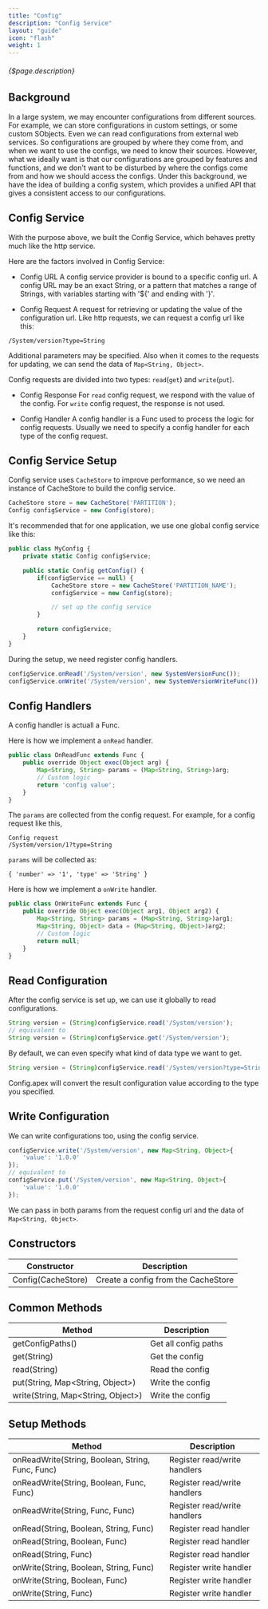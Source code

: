 ```yaml
---
title: "Config"
description: "Config Service"
layout: "guide"
icon: "flash"
weight: 1
---
```


###### {$page.description}

<article id="1">

## Background

In a large system, we may encounter configurations from different sources. For example, we can
store configurations in custom settings, or some custom SObjects. Even we can read configurations from
external web services. So configurations are grouped by where they come from, and when we want to use the configs,
we need to know their sources. However, what we ideally want is that our configurations are grouped by features and functions,
and we don't want to be disturbed by where the configs come from and how we should access the configs. Under this background,
we have the idea of building a config system, which provides a unified API that gives a consistent access to our configurations.

</article>

<article id="2">

## Config Service

With the purpose above, we built the Config Service, which behaves pretty much like the http service.

Here are the factors involved in Config Service:

- Config URL
A config service provider is bound to a specific config url. A config URL may be an exact String, or a pattern that
matches a range of Strings, with variables starting with '${' and ending with '}'.

- Config Request
A request for retrieving or updating the value of the configuration url. Like http requests, we can request a config url
like this:

```
/System/version?type=String
```

Additional parameters may be specified. Also when it comes to the requests for updating, we can send the data of `Map<String, Object>`.

Config requests are divided into two types: `read`(`get`) and `write`(`put`).

- Config Response
For `read` config request, we respond with the value of the config. For `write` config request, the response is not used.

- Config Handler
A config handler is a Func used to process the logic for config requests. Usually we need to specify a config handler for each type of the config request.

</article>

<article id="3">

## Config Service Setup

Config service uses `CacheStore` to improve performance, so we need an instance of CacheStore to build the config service.

```javascript
CacheStore store = new CacheStore('PARTITION');
Config configService = new Config(store);
```

It's recommended that for one application, we use one global config service like this:

```javascript
public class MyConfig {
    private static Config configService;

    public static Config getConfig() {
        if(configService == null) {
            CacheStore store = new CacheStore('PARTITION_NAME');
            configService = new Config(store);

            // set up the config service
        }

        return configService;
    }
}
```

During the setup, we need register config handlers.

```javascript
configService.onRead('/System/version', new SystemVersionFunc());
configService.onWrite('/System/version', new SystemVersionWriteFunc());
```

</article>

<article id="4">

## Config Handlers

A config handler is actuall a Func.

Here is how we implement a `onRead` handler.

```javascript
public class OnReadFunc extends Func {
    public override Object exec(Object arg) {
        Map<String, String> params = (Map<String, String>)arg;
        // Custom logic
        return 'config value';
    }
}
```

The `params` are collected from the config request. For example, for a config request like this,

```
Config request
/System/version/1?type=String
```

`params` will be collected as:

```
{ 'number' => '1', 'type' => 'String' }
```

Here is how we implement a `onWrite` handler.

```javascript
public class OnWriteFunc extends Func {
    public override Object exec(Object arg1, Object arg2) {
        Map<String, String> params = (Map<String, String>)arg1;
        Map<String, Object> data = (Map<String, Object>)arg2;
        // Custom logic
        return null;
    }
}
```

</article>

<article id="5">

## Read Configuration

After the config service is set up, we can use it globally to read configurations.

```javascript
String version = (String)configService.read('/System/version');
// equivalent to
String version = (String)configService.get('/System/version');
```

By default, we can even specify what kind of data type we want to get.

```javascript
String version = (String)configService.read('/System/version?type=String');
```

Config.apex will convert the result configuration value according to the type you specified.

</article>

<article id="6">

## Write Configuration

We can write configurations too, using the config service.

```javascript
configService.write('/System/version', new Map<String, Object>{
    'value': '1.0.0'
});
// equivalent to
configService.put('/System/version', new Map<String, Object>{
    'value': '1.0.0'
});
```

We can pass in both params from the request config url and the data of `Map<String, Object>`.

</article>

<article id="7">

## Constructors

| Constructor | Description |
| ----------- | ----------- |
| Config(CacheStore) | Create a config from the CacheStore |

</article>

<article id="8">

## Common Methods

| Method | Description |
| ----------- | ----------- |
| getConfigPaths() | Get all config paths |
| get(String) | Get the config |
| read(String) | Read the config |
| put(String, Map&lt;String, Object&gt;) | Write the config |
| write(String, Map&lt;String, Object&gt;) | Write the config |

</article>

<article id="9">

## Setup Methods

| Method | Description |
| ----------- | ----------- |
| onReadWrite(String, Boolean, String, Func, Func) | Register read/write handlers |
| onReadWrite(String, Boolean, Func, Func) | Register read/write handlers |
| onReadWrite(String, Func, Func) | Register read/write handlers |
| onRead(String, Boolean, String, Func) | Register read handler |
| onRead(String, Boolean, Func) | Register read handler |
| onRead(String, Func) | Register read handler |
| onWrite(String, Boolean, String, Func) | Register write handler |
| onWrite(String, Boolean, Func) | Register write handler |
| onWrite(String, Func) | Register write handler |

</article>
